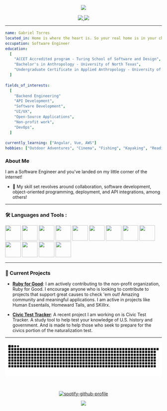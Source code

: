 <p align="center">
  <img src="https://capsule-render.vercel.app/api?type=waving&text=Gabriel%20Torres&fontAlign=50&fontSize=50&color=timeGradient&animation=twinkling&height=100&section=header""/>
</p>


<div id="header" align="center">  
<div id="badges">

  <a href="https://www.linkedin.com/in/gabrieltt//">
  <img height="50" src="https://github.com/user-attachments/assets/dfd7e27a-3a6b-41c9-ac77-1ca2215d7821"/>
</a>

  <a href="mailto:thomastgtorres21@gmail.com">
    <img height="50" src="https://github.com/user-attachments/assets/857dacd5-1572-4851-b8e8-8dbd754f0d49"/>
  </a>
</div>
  </div>

---

```yaml
name: Gabriel Torres
located_in: Home is where the heart is. So your real home is in your chest
occupation: Software Engineer
education:
  [
    "ACCET Accredited program - Turing School of Software and Design",
    "Bachelor's in Anthropology - University of North Texas",
    "Undergraduate Certificate in Applied Anthropology - University of North Texas",
  ]

fields_of_interests:
  [
    "Backend Engineering"
    "API Development",
    "Software Development",
    "UI/UX",
    "Open-Source Applications",
    "Non-profit work",
    "DevOps",
  ]
  
currently_learning: ["Angular, Vue, AWS"]
hobbies: ["Outdoor Adventures", "Cinema", "Fishing", "Kayaking", "Reading"]
```
### About Me

I am a Software Engineer and you've landed on my little corner of the internet! 

- :telescope: My skill set revolves around collaboration, software development, object-oriented programming, deployment, and API integrations, among others!

---

### :hammer_and_wrench: Languages and Tools :

<div >
  <img src="https://cdn.jsdelivr.net/gh/devicons/devicon@latest/icons/rails/rails-plain.svg" width="50" height="50" />
  <img src="https://cdn.jsdelivr.net/gh/devicons/devicon@latest/icons/ruby/ruby-original.svg" width="50" height="50" />
  <img src="https://cdn.jsdelivr.net/gh/devicons/devicon@latest/icons/git/git-plain.svg" width="50" height="50" />
  <img src="https://cdn.jsdelivr.net/gh/devicons/devicon@latest/icons/github/github-original.svg" width="50" height="50" />
  <img src="https://cdn.jsdelivr.net/gh/devicons/devicon@latest/icons/postgresql/postgresql-plain.svg" width="50" height="50" />
  <img src="https://cdn.jsdelivr.net/gh/devicons/devicon@latest/icons/postman/postman-plain.svg" width="50" height="50" />
  <img src="https://cdn.jsdelivr.net/gh/devicons/devicon@latest/icons/heroku/heroku-original.svg" width="50" height="50" />
  <img src="https://cdn.jsdelivr.net/gh/devicons/devicon@latest/icons/circleci/circleci-plain.svg" width="50" height="50" />
  <img src="https://cdn.jsdelivr.net/gh/devicons/devicon@latest/icons/css3/css3-plain.svg" width="50" height="50" />
  <img src="https://cdn.jsdelivr.net/gh/devicons/devicon@latest/icons/html5/html5-plain.svg" width="50" height="50" />
  <img src="https://cdn.jsdelivr.net/gh/devicons/devicon@latest/icons/markdown/markdown-original.svg" width="50" height="50" />
  <img src="https://cdn.jsdelivr.net/gh/devicons/devicon@latest/icons/graphql/graphql-plain.svg" width="50" height="50" />
  <img src="https://cdn.jsdelivr.net/gh/devicons/devicon@latest/icons/bootstrap/bootstrap-plain.svg" width="50" height="50" />
</div>

---

### :rocket: Current Projects

- **[Ruby for Good](https://github.com/rubyforgood)**: I am actively contributing to the non-profit organization, Ruby for Good. I encourage anyone who is looking to contribute to projects that support great causes to check 'em out! Amazing community and meaningful applications. 
I am active in projects like Human Essentails, Homeward Tails, and SKillrx.

- **[Civic Test Tracker](https://github.com/Gabe-Torres/civics_test_tracker)**: A recent project I am working on is Civic Test Tracker. A study tool to help test your knowledge of U.S. history and government. And is made to help those who seek to prepare for the civics portion of the naturalization test.


---

![snake gif](https://github.com/Gabe-Torres/Gabe-Torres/blob/output/github-snake-dark.svg)
<div id="header" align="center">

<img src="https://komarev.com/ghpvc/?username=Gabe-Torres&style=flat-square&color=blue" alt=""/>

 [![spotify-github-profile](https://spotify-github-profile.kittinanx.com/api/view?uid=xo-til-we-overdose%E0%A5%90&cover_image=true&theme=natemoo-re&show_offline=false&background_color=121212&interchange=false&bar_color=53b14f&bar_color_cover=true)](https://github.com/kittinan/spotify-github-profile)
</div>


<p align="center">
  <img src="https://capsule-render.vercel.app/api?type=waving&color=timeGradient&height=100&section=footer"/>
</p>





